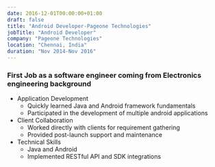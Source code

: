 ```yaml
---
date: 2016-12-01T00:00:00+01:00
draft: false
title: "Android Developer-Pageone Technologies"
jobTitle: "Android Developer"
company: "Pageone Technologies"
location: "Chennai, India"
duration: "Nov 2014-Nov 2016"
---
```


### First Job as a software engineer coming from Electronics engineering background

- Application Development
  * Quickly learned Java and Android framework fundamentals
  * Participated in the development of multiple android applications
- Client Collaboration
  * Worked directly with clients for requirement gathering
  * Provided post-launch support and maintenance
- Technical Skills
  * Java and Android
  * Implemented RESTful API and SDK integrations
